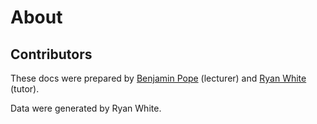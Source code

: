 # About

## Contributors

These docs were prepared by [Benjamin Pope](https://github.com/benjaminpope) (lecturer) and [Ryan White](https://github.com/ryanwhite1) (tutor).

Data were generated by Ryan White.